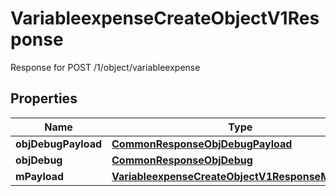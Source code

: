 

# VariableexpenseCreateObjectV1Response

Response for POST /1/object/variableexpense

## Properties

| Name | Type | Description | Notes |
|------------ | ------------- | ------------- | -------------|
|**objDebugPayload** | [**CommonResponseObjDebugPayload**](CommonResponseObjDebugPayload.md) |  |  |
|**objDebug** | [**CommonResponseObjDebug**](CommonResponseObjDebug.md) |  |  [optional] |
|**mPayload** | [**VariableexpenseCreateObjectV1ResponseMPayload**](VariableexpenseCreateObjectV1ResponseMPayload.md) |  |  |



